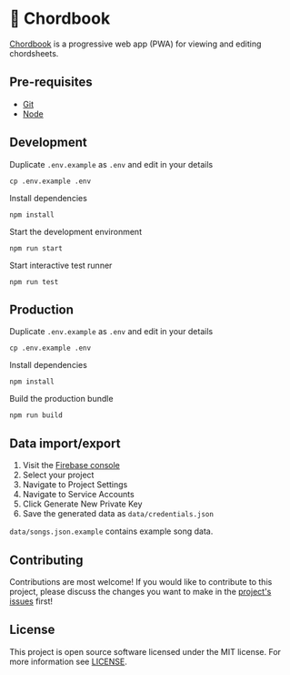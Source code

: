 # 🎵 Chordbook

[Chordbook][chordbook] is a progressive web app (PWA) for viewing and editing chordsheets.

## Pre-requisites

- [Git][git]
- [Node][node]

## Development

Duplicate `.env.example` as `.env` and edit in your details

    cp .env.example .env

Install dependencies

    npm install

Start the development environment

    npm run start

Start interactive test runner

    npm run test

## Production

Duplicate `.env.example` as `.env` and edit in your details

    cp .env.example .env

Install dependencies

    npm install

Build the production bundle

    npm run build

## Data import/export

1. Visit the [Firebase console][firebase]
2. Select your project
3. Navigate to Project Settings
4. Navigate to Service Accounts
5. Click Generate New Private Key
6. Save the generated data as `data/credentials.json`

`data/songs.json.example` contains example song data.

## Contributing

Contributions are most welcome! If you would like to contribute to this project, please discuss the changes you want to make in the [project's issues][issues] first!

## License

This project is open source software licensed under the MIT license. For more information see [LICENSE][license].

[git]: https://git-scm.com/
[node]: https://nodejs.org/
[issues]: https://github.com/jtiala/chordbook/issues
[chordbook]: https://chordbook.jtia.la
[firebase]: https://console.firebase.google.com/
[license]: https://github.com/jtiala/chordbook/blob/master/LICENSE
